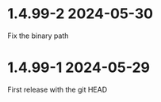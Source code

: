 # 1.4.99-2 2024-05-30
  Fix the binary path

# 1.4.99-1 2024-05-29
  First release with the git HEAD
